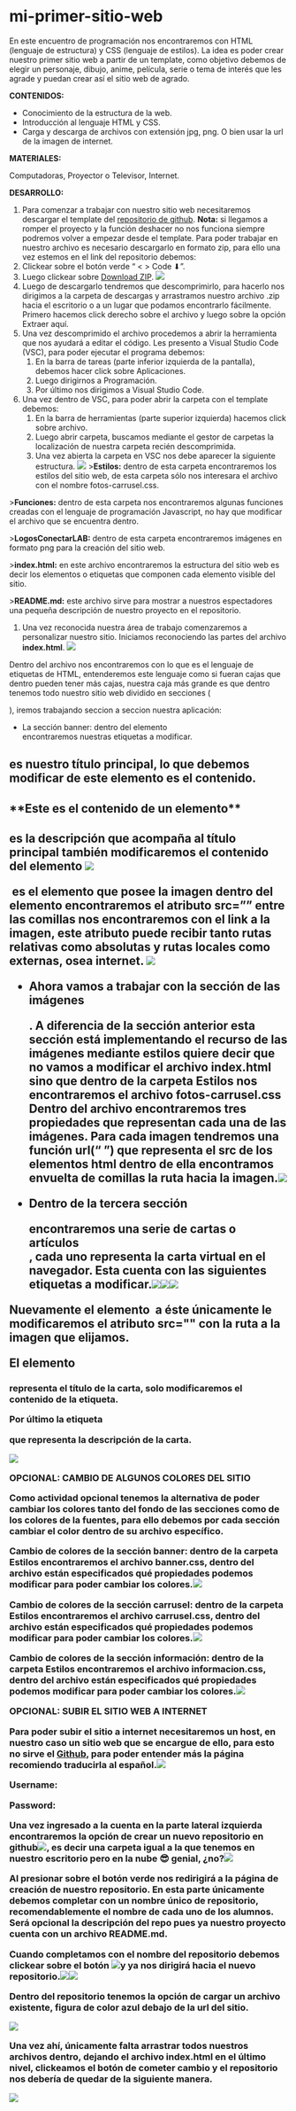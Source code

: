 
# mi-primer-sitio-web
En este encuentro de programación nos encontraremos con HTML (lenguaje de estructura) y CSS (lenguaje de estilos). La idea es poder crear nuestro primer sitio web a partir de un template, como objetivo debemos de elegir un personaje, dibujo, anime, película, serie o tema de interés que les agrade y puedan crear así el sitio web de agrado. 

**CONTENIDOS:** 

- Conocimiento de la estructura de la web.
- Introducción al lenguaje HTML y CSS.
- Carga y descarga de archivos con extensión jpg, png. O bien usar la url de la imagen de internet.

**MATERIALES:**

Computadoras, Proyector o Televisor, Internet.


**DESARROLLO:**

1. Para comenzar a trabajar con nuestro sitio web necesitaremos descargar el template del [repositorio de github](https://github.com/LucasZarandon/Mi-primer-sitio-web-conectarLAB). **Nota:** si llegamos a romper el proyecto y la función deshacer no nos funciona siempre podremos volver a empezar desde el template. Para poder trabajar en nuestro archivo es necesario descargarlo en formato zip, para ello una vez estemos en el link del repositorio debemos:
1. Clickear sobre el botón verde “ < >  Code ⬇”.
1. Luego clickear sobre [Download ZIP](https://github.com/LucasZarandon/Mi-primer-sitio-web-conectarLAB/archive/refs/heads/main.zip).
![](Aspose.Words.7828b270-7e90-4d62-a082-122ed286abea.003.png)
1. Luego de descargarlo tendremos que descomprimirlo, para hacerlo nos dirigimos a la carpeta de descargas y arrastramos nuestro archivo .zip hacia el escritorio o a un lugar que podamos encontrarlo fácilmente. Primero hacemos click derecho sobre el archivo y luego sobre la opción Extraer aquí.
1. Una vez descomprimido el archivo procedemos a abrir la herramienta que nos ayudará a editar el código. Les presento a Visual Studio Code (VSC), para poder ejecutar el programa debemos:
   1. En la barra de tareas (parte inferior izquierda de la pantalla), debemos hacer click sobre Aplicaciones.
   1. Luego dirigirnos a Programación.
   1. Por último nos dirigimos a Visual Studio Code.
1. Una vez dentro de VSC, para poder abrir la carpeta con el template debemos:
   1. En la barra de herramientas (parte superior izquierda) hacemos click sobre archivo.
   1. Luego abrir carpeta, buscamos mediante el gestor de carpetas la localización de nuestra carpeta recién descomprimida.
   1. Una vez abierta la carpeta en VSC nos debe aparecer la siguiente estructura.
![](Aspose.Words.7828b270-7e90-4d62-a082-122ed286abea.004.png)
\>**Estilos:** dentro de esta carpeta encontraremos los estilos del sitio web, de esta carpeta sólo nos interesara el archivo con el nombre fotos-carrusel.css.

\>**Funciones:** dentro de esta carpeta nos encontraremos algunas funciones creadas con el lenguaje de programación Javascript, no hay que modificar el archivo que se encuentra dentro.

\>**LogosConectarLAB:**  dentro de esta carpeta encontraremos imágenes en formato png para la creación del sitio web.

\>**index.html:** en este archivo encontraremos la estructura del sitio web es decir los elementos o etiquetas que componen cada elemento visible del sitio. 

\>**README.md:** este archivo sirve para mostrar a nuestros espectadores una pequeña descripción de nuestro proyecto en el repositorio.

1. Una vez reconocida nuestra área de trabajo comenzaremos a personalizar nuestro sitio. Iniciamos reconociendo las partes del archivo **index.html**. ![](Aspose.Words.7828b270-7e90-4d62-a082-122ed286abea.005.png)

Dentro del archivo nos encontraremos con lo que es el lenguaje de etiquetas de HTML, entenderemos este lenguaje como si fueran cajas que dentro pueden tener más cajas, nuestra caja más grande es **<body>** que dentro tenemos todo nuestro sitio web dividido en secciones (**<section>**), iremos trabajando seccion a seccion nuestra aplicación: 

- La sección banner: dentro del elemento **<section class=”banner”>** encontraremos nuestras etiquetas a modificar.

**<h1>** es nuestro título principal, lo que debemos modificar de este elemento es el contenido. 

<h1>**Este es el contenido de un elemento**<h1>

**<p>** es la descripción que acompaña al título principal también modificaremos el contenido del elemento ![](Aspose.Words.7828b270-7e90-4d62-a082-122ed286abea.006.png)

**<img>** es el elemento que posee la imagen dentro del elemento encontraremos el atributo **src=””** entre las comillas nos encontraremos con el link a la imagen, este atributo puede recibir tanto rutas relativas como absolutas y rutas locales como externas, osea internet. ![](Aspose.Words.7828b270-7e90-4d62-a082-122ed286abea.007.png)

- Ahora vamos a trabajar con la sección de las imágenes  **<section class=”carrusel”>**. A diferencia de la sección anterior esta sección está implementando el recurso de las imágenes mediante estilos quiere decir que no vamos a modificar el archivo index.html sino que dentro de la carpeta **Estilos** nos encontraremos el archivo **fotos-carrusel.css** Dentro del archivo encontraremos tres propiedades que representan cada una de las imágenes. Para cada imagen tendremos una función **url(“ ”)** que representa el src de los elementos html dentro de ella encontramos envuelta de comillas la ruta hacia la imagen.![](Aspose.Words.7828b270-7e90-4d62-a082-122ed286abea.008.png)

- Dentro de la tercera sección **<section class="informacion">** encontraremos una serie de cartas o artículos **<article>**, cada uno representa la carta virtual en el navegador. Esta cuenta con las siguientes etiquetas a modificar.![](Aspose.Words.7828b270-7e90-4d62-a082-122ed286abea.009.png)![](Aspose.Words.7828b270-7e90-4d62-a082-122ed286abea.010.png)![](Aspose.Words.7828b270-7e90-4d62-a082-122ed286abea.011.png)

Nuevamente el elemento **<img>** a éste únicamente le modificaremos el atributo **src=""** con la ruta a la imagen que elijamos. 

El elemento **<h3>** representa el título de la carta, solo modificaremos el contenido de la etiqueta.

Por último la etiqueta **<p>** que representa la descripción de la carta.

![](Aspose.Words.7828b270-7e90-4d62-a082-122ed286abea.012.png)

**OPCIONAL: CAMBIO DE ALGUNOS COLORES DEL SITIO**

Como actividad opcional tenemos la alternativa de poder cambiar los colores tanto del fondo de las secciones como de los colores de la fuentes, para ello debemos por cada sección cambiar el color dentro de su archivo específico.

**Cambio de colores de la sección banner:** dentro de la carpeta **Estilos** encontraremos el archivo **banner.css**, dentro del archivo están especificados qué propiedades podemos modificar para poder cambiar los colores.![](Aspose.Words.7828b270-7e90-4d62-a082-122ed286abea.013.png)

**Cambio de colores de la sección carrusel:** dentro de la carpeta **Estilos** encontraremos el archivo **carrusel.css**, dentro del archivo están especificados qué propiedades podemos modificar para poder cambiar los colores.![](Aspose.Words.7828b270-7e90-4d62-a082-122ed286abea.014.png)

**Cambio de colores de la sección información:** dentro de la carpeta **Estilos** encontraremos el archivo **informacion.css**, dentro del archivo están especificados qué propiedades podemos modificar para poder cambiar los colores.![](Aspose.Words.7828b270-7e90-4d62-a082-122ed286abea.015.png)







**OPCIONAL: SUBIR EL SITIO WEB A INTERNET**

Para poder subir el sitio a internet necesitaremos un host, en nuestro caso un sitio web que se encargue de ello, para esto no sirve el [**Github**](http://www.github.com/login), para poder entender más la página recomiendo traducirla al español.![](Aspose.Words.7828b270-7e90-4d62-a082-122ed286abea.016.png)



**Username:** 

**Password:** 




Una vez ingresado a la cuenta en la parte lateral izquierda encontraremos la opción de crear un nuevo repositorio en github![](Aspose.Words.7828b270-7e90-4d62-a082-122ed286abea.017.png), es decir una carpeta igual a la que tenemos en nuestro escritorio pero en la nube 😎 genial, ¿no?![](Aspose.Words.7828b270-7e90-4d62-a082-122ed286abea.018.png)

Al presionar sobre el botón verde nos redirigirá a la página de creación de nuestro repositorio. En esta parte únicamente debemos completar con un nombre único de repositorio, recomendablemente el nombre de cada uno de los alumnos. Será opcional la descripción del repo pues ya nuestro proyecto cuenta con un archivo **README.md**.

Cuando completamos con el nombre del repositorio debemos clickear sobre el botón ![](Aspose.Words.7828b270-7e90-4d62-a082-122ed286abea.019.png)y ya nos dirigirá hacia el nuevo repositorio.![](Aspose.Words.7828b270-7e90-4d62-a082-122ed286abea.020.png)![](Aspose.Words.7828b270-7e90-4d62-a082-122ed286abea.021.png)

Dentro del repositorio tenemos la opción de cargar un archivo existente, figura de color azul debajo de la url del sitio. 



![](Aspose.Words.7828b270-7e90-4d62-a082-122ed286abea.022.png)

Una vez ahí, únicamente falta arrastrar todos nuestros archivos dentro, dejando el archivo **index.html** en el último nivel, clickeamos el botón de cometer cambio y el repositorio nos debería de quedar de la siguiente manera.

![](Aspose.Words.7828b270-7e90-4d62-a082-122ed286abea.023.png)



